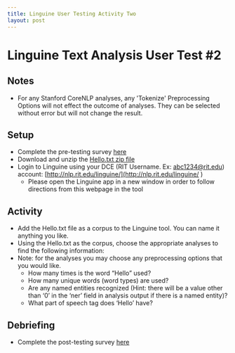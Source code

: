 ```yaml
---
title: Linguine User Testing Activity Two 
layout: post
---
```


# Linguine Text Analysis User Test #2

## Notes
* For any Stanford CoreNLP analyses, any 'Tokenize' Preprocessing Options will not effect the outcome of analyses. They can be selected without error but will not change the result.  

## Setup

* Complete the pre-testing survey [here](http://bit.ly/1QSOUsC)
* Download and unzip the [Hello.txt zip file](http://www.se.rit.edu/~pastafarians/staticcontent/Hello.zip)
* Login to Linguine using your DCE (RIT Username. Ex: abc1234@rit.edu) account: [http://nlp.rit.edu/linguine/](http://nlp.rit.edu/linguine/ )
  * Please open the Linguine app in a new window in order to follow directions from this webpage in the tool

## Activity
* Add the Hello.txt file as a corpus to the Linguine tool. You can name it anything you like. 
* Using the Hello.txt as the corpus, choose the appropriate analyses to find the following information:
* Note: for the analyses you may choose any preprocessing options that you would like.
  * How many times is the word “Hello” used?
  * How many unique words (word types) are used?
  * Are any named entities recognized (Hint: there will be a value other than ‘0’ in the ‘ner’ field in analysis output if there is a named entity)?
  * What part of speech tag does ‘Hello’ have?

## Debriefing
* Complete the post-testing survey [here](http://bit.ly/1lugaQQ)
